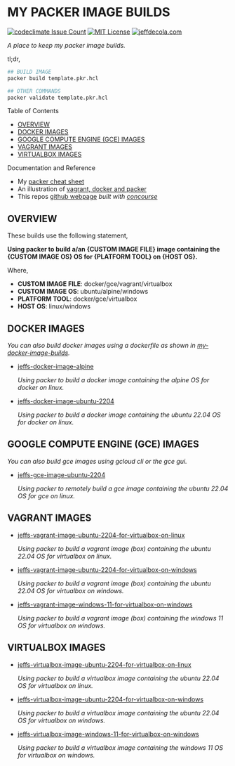 # MY PACKER IMAGE BUILDS

[![codeclimate Issue Count](https://codeclimate.com/github/JeffDeCola/my-packer-image-builds/badges/issue_count.svg)](https://codeclimate.com/github/JeffDeCola/my-packer-image-builds/issues)
[![MIT License](http://img.shields.io/:license-mit-blue.svg)](http://jeffdecola.mit-license.org)
[![jeffdecola.com](https://img.shields.io/badge/website-jeffdecola.com-blue)](https://jeffdecola.com)

_A place to keep my packer image builds._

tl;dr,

```bash
## BUILD IMAGE
packer build template.pkr.hcl

## OTHER COMMANDS
packer validate template.pkr.hcl
```

Table of Contents

* [OVERVIEW](https://github.com/JeffDeCola/my-packer-image-builds#overview)
* [DOCKER IMAGES](https://github.com/JeffDeCola/my-packer-image-builds#docker-images)
* [GOOGLE COMPUTE ENGINE (GCE) IMAGES](https://github.com/JeffDeCola/my-packer-image-builds#google-compute-engine-gce-images)
* [VAGRANT IMAGES](https://github.com/JeffDeCola/my-packer-image-builds#vagrant-images)
* [VIRTUALBOX IMAGES](https://github.com/JeffDeCola/my-packer-image-builds#virtualbox-images)

Documentation and Reference

* My
  [packer cheat sheet](https://github.com/JeffDeCola/my-cheat-sheets/tree/master/software/operations/orchestration/builds-deployment-containers/packer-cheat-sheet)
* An illustration of
  [vagrant, docker and packer](https://github.com/JeffDeCola/my-cheat-sheets/tree/master/software/operations/orchestration/builds-deployment-containers/packer-cheat-sheet#vagrant-docker-and-packer)
* This repos
  [github webpage](https://jeffdecola.github.io/my-packer-image-builds/)
  _built with
  [concourse](https://github.com/JeffDeCola/my-packer-image-builds/blob/master/ci-README.md)_

## OVERVIEW

These builds use the following statement,

**Using packer to build a/an {CUSTOM IMAGE FILE} image
containing the {CUSTOM IMAGE OS} OS
for {PLATFORM TOOL} on {HOST OS}.**

Where,

* **CUSTOM IMAGE FILE**: docker/gce/vagrant/virtualbox
* **CUSTOM IMAGE OS**: ubuntu/alpine/windows
* **PLATFORM TOOL**: docker/gce/virtualbox
* **HOST OS**: linux/windows

## DOCKER IMAGES

_You can also build docker images using a dockerfile as shown in
[my-docker-image-builds](https://github.com/JeffDeCola/my-docker-image-builds)._

* [jeffs-docker-image-alpine](https://github.com/JeffDeCola/my-packer-image-builds/tree/master/docker-images/jeffs-docker-image-alpine)

  _Using packer to build a docker image
  containing the alpine OS
  for docker on linux._
  
* [jeffs-docker-image-ubuntu-2204](https://github.com/JeffDeCola/my-packer-image-builds/tree/master/docker-images/jeffs-docker-image-ubuntu-2204)

  _Using packer to build a docker image
  containing the ubuntu 22.04 OS
  for docker on linux._

## GOOGLE COMPUTE ENGINE (GCE) IMAGES

_You can also build gce images using gcloud cli or the gce gui._

* [jeffs-gce-image-ubuntu-2204](https://github.com/JeffDeCola/my-packer-image-builds/tree/master/google-compute-engine-images/jeffs-gce-image-ubuntu-2204)

  _Using packer to remotely build a gce image
  containing the ubuntu 22.04 OS
  for gce on linux._

## VAGRANT IMAGES

* [jeffs-vagrant-image-ubuntu-2204-for-virtualbox-on-linux](https://github.com/JeffDeCola/my-packer-image-builds/tree/master/vagrant-images/jeffs-vagrant-image-ubuntu-2204-for-virtualbox-on-linux)

  _Using packer to build a vagrant image (box)
  containing the ubuntu 22.04 OS
  for virtualbox on linux._

* [jeffs-vagrant-image-ubuntu-2204-for-virtualbox-on-windows](https://github.com/JeffDeCola/my-packer-image-builds/tree/master/vagrant-images/jeffs-vagrant-image-ubuntu-2204-for-virtualbox-on-windows)

  _Using packer to build a vagrant image (box)
  containing the ubuntu 22.04 OS
  for virtualbox on windows._

* [jeffs-vagrant-image-windows-11-for-virtualbox-on-windows](https://github.com/JeffDeCola/my-packer-image-builds/tree/master/vagrant-images/jeffs-vagrant-image-windows-11-for-virtualbox-on-windows)

  _Using packer to build a vagrant image (box)
  containing the windows 11 OS
  for virtualbox on windows._

## VIRTUALBOX IMAGES

* [jeffs-virtualbox-image-ubuntu-2204-for-virtualbox-on-linux](https://github.com/JeffDeCola/my-packer-image-builds/tree/master/virtualbox-images/jeffs-virtualbox-image-ubuntu-2204-for-virtualbox-on-linux)

  _Using packer to build a virtualbox image
  containing the ubuntu 22.04 OS
  for virtualbox on linux._

* [jeffs-virtualbox-image-ubuntu-2204-for-virtualbox-on-windows](https://github.com/JeffDeCola/my-packer-image-builds/tree/master/virtualbox-images/jeffs-virtualbox-image-ubuntu-2204-for-virtualbox-on-windows)

  _Using packer to build a virtualbox image
  containing the ubuntu 22.04 OS
  for virtualbox on windows._

* [jeffs-virtualbox-image-windows-11-for-virtualbox-on-windows](https://github.com/JeffDeCola/my-packer-image-builds/tree/master/virtualbox-images/jeffs-virtualbox-image-windows-11-for-virtualbox-on-windows)

  _Using packer to build a virtualbox image
  containing the windows 11 OS
  for virtualbox on windows._

